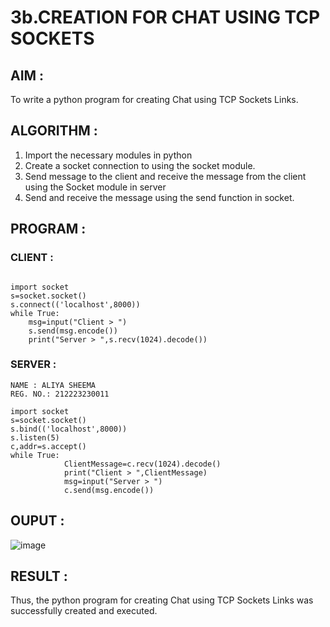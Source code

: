 # 3b.CREATION FOR CHAT USING TCP SOCKETS
## AIM :
To write a python program for creating Chat using TCP Sockets Links.
## ALGORITHM :

1. Import the necessary modules in python
2. Create a socket connection to using the socket module.
3. Send message to the client and receive the message from the client using the Socket module in
 server
4. Send and receive the message using the send function in socket.

## PROGRAM :

### CLIENT :
```

import socket 
s=socket.socket() 
s.connect(('localhost',8000)) 
while True: 
    msg=input("Client > ") 
    s.send(msg.encode()) 
    print("Server > ",s.recv(1024).decode())
```
### SERVER :
```
NAME : ALIYA SHEEMA
REG. NO.: 212223230011

import socket 
s=socket.socket() 
s.bind(('localhost',8000)) 
s.listen(5) 
c,addr=s.accept() 
while True: 
            ClientMessage=c.recv(1024).decode() 
            print("Client > ",ClientMessage) 
            msg=input("Server > ") 
            c.send(msg.encode())
```

## OUPUT :

![image](https://github.com/user-attachments/assets/2ea65506-b9da-4798-8360-355c25c3d656)


## RESULT :
Thus, the python program for creating Chat using TCP Sockets Links was successfully 
created and executed.
